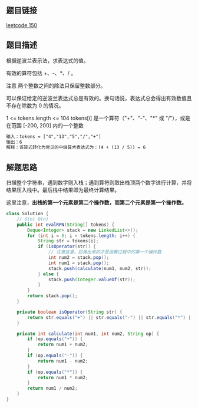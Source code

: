 ## 题目链接

[leetcode 150](https://leetcode.cn/problems/evaluate-reverse-polish-notation/)

## 题目描述

根据逆波兰表示法，求表达式的值。

有效的算符包括 +、-、*、/ 。

注意 两个整数之间的除法只保留整数部分。

可以保证给定的逆波兰表达式总是有效的。换句话说，表达式总会得出有效数值且不存在除数为 0 的情况。  

1 <= tokens.length <= 104
tokens[i] 是一个算符（"+"、"-"、"*" 或 "/"），或是在范围 [-200, 200] 内的一个整数

```html
输入：tokens = ["4","13","5","/","+"]
输出：6
解释：该算式转化为常见的中缀算术表达式为：(4 + (13 / 5)) = 6
```

## 解题思路

扫描整个字符串，遇到数字则入栈；遇到算符则取出栈顶两个数字进行计算，并将结果压入栈中。最后栈中结果即为最终计算结果。  

这里注意，**出栈的第一个元素是第二个操作数，而第二个元素是第一个操作数。**

```java
class Solution {
    // O(n) O(n)
    public int evalRPN(String[] tokens) {
        Deque<Integer> stack = new LinkedList<>();
        for (int i = 0; i < tokens.length; i++) {
            String str = tokens[i];
            if (isOperator(str)) {
                // 注意这里，后弹出来的才是运算过程中的第一个操作数
                int num2 = stack.pop();
                int num1 = stack.pop();
                stack.push(calculate(num1, num2, str));
            } else {
                stack.push(Integer.valueOf(str));
            }
        }
        return stack.pop();
    }

    private boolean isOperator(String str) {
        return str.equals("+") || str.equals("-") || str.equals("*") || str.equals("/");
    }

    private int calculate(int num1, int num2, String op) {
        if (op.equals("+")) {
            return num1 + num2;
        }
        if (op.equals("-")) {
            return num1 - num2;
        }
        if (op.equals("*")) {
            return num1 * num2;
        }
        return num1 / num2;
    }
}
```

